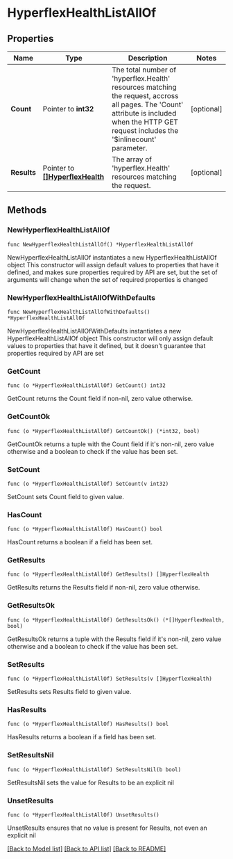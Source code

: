 # HyperflexHealthListAllOf

## Properties

Name | Type | Description | Notes
------------ | ------------- | ------------- | -------------
**Count** | Pointer to **int32** | The total number of &#39;hyperflex.Health&#39; resources matching the request, accross all pages. The &#39;Count&#39; attribute is included when the HTTP GET request includes the &#39;$inlinecount&#39; parameter. | [optional] 
**Results** | Pointer to [**[]HyperflexHealth**](HyperflexHealth.md) | The array of &#39;hyperflex.Health&#39; resources matching the request. | [optional] 

## Methods

### NewHyperflexHealthListAllOf

`func NewHyperflexHealthListAllOf() *HyperflexHealthListAllOf`

NewHyperflexHealthListAllOf instantiates a new HyperflexHealthListAllOf object
This constructor will assign default values to properties that have it defined,
and makes sure properties required by API are set, but the set of arguments
will change when the set of required properties is changed

### NewHyperflexHealthListAllOfWithDefaults

`func NewHyperflexHealthListAllOfWithDefaults() *HyperflexHealthListAllOf`

NewHyperflexHealthListAllOfWithDefaults instantiates a new HyperflexHealthListAllOf object
This constructor will only assign default values to properties that have it defined,
but it doesn't guarantee that properties required by API are set

### GetCount

`func (o *HyperflexHealthListAllOf) GetCount() int32`

GetCount returns the Count field if non-nil, zero value otherwise.

### GetCountOk

`func (o *HyperflexHealthListAllOf) GetCountOk() (*int32, bool)`

GetCountOk returns a tuple with the Count field if it's non-nil, zero value otherwise
and a boolean to check if the value has been set.

### SetCount

`func (o *HyperflexHealthListAllOf) SetCount(v int32)`

SetCount sets Count field to given value.

### HasCount

`func (o *HyperflexHealthListAllOf) HasCount() bool`

HasCount returns a boolean if a field has been set.

### GetResults

`func (o *HyperflexHealthListAllOf) GetResults() []HyperflexHealth`

GetResults returns the Results field if non-nil, zero value otherwise.

### GetResultsOk

`func (o *HyperflexHealthListAllOf) GetResultsOk() (*[]HyperflexHealth, bool)`

GetResultsOk returns a tuple with the Results field if it's non-nil, zero value otherwise
and a boolean to check if the value has been set.

### SetResults

`func (o *HyperflexHealthListAllOf) SetResults(v []HyperflexHealth)`

SetResults sets Results field to given value.

### HasResults

`func (o *HyperflexHealthListAllOf) HasResults() bool`

HasResults returns a boolean if a field has been set.

### SetResultsNil

`func (o *HyperflexHealthListAllOf) SetResultsNil(b bool)`

 SetResultsNil sets the value for Results to be an explicit nil

### UnsetResults
`func (o *HyperflexHealthListAllOf) UnsetResults()`

UnsetResults ensures that no value is present for Results, not even an explicit nil

[[Back to Model list]](../README.md#documentation-for-models) [[Back to API list]](../README.md#documentation-for-api-endpoints) [[Back to README]](../README.md)


